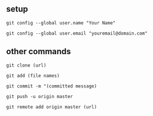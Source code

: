 ## setup
```
git config --global user.name "Your Name"

git config --global user.email "youremail@domain.com"
```

## other commands
```
git clone (url)

git add (file names)

git commit -m "(committed message)

git push -u origin master

git remote add origin master (url)
```
